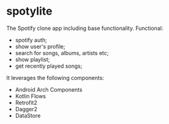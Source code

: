 # spotylite

The Spotify clone app including base functionality. Functional:
- spotify auth;
- show user's profile;
- search for songs, albums, artists etc;
- show playlist;
- get recently played songs;

  
It leverages the following components:

* Android Arch Components
* Kotlin Flows
* Retrofit2
* Dagger2
* DataStore
